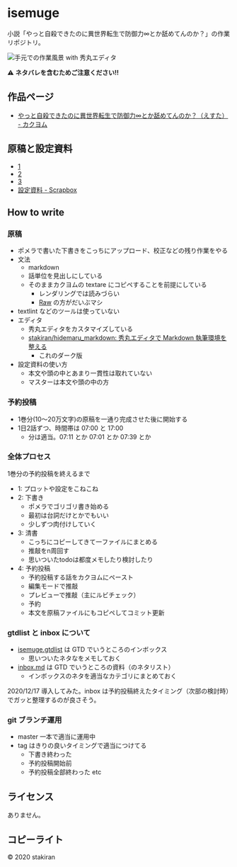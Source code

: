 # isemuge
小説「やっと自殺できたのに異世界転生で防御力∞とか舐めてんのか？」の作業リポジトリ。

![手元での作業風景 with 秀丸エディタ](https://user-images.githubusercontent.com/23325839/90324550-1f8da680-dfab-11ea-895b-a82b5bb080a3.png)

:warning: **ネタバレを含むためご注意ください!!**

## 作品ページ
- [やっと自殺できたのに異世界転生で防御力∞とか舐めてんのか？（えすた） - カクヨム](https://kakuyomu.jp/works/1177354054918168559)

## 原稿と設定資料
- [1](https://raw.githubusercontent.com/stakiran/isemuge/master/1.md)
- [2](https://raw.githubusercontent.com/stakiran/isemuge/master/2.md)
- [3](https://raw.githubusercontent.com/stakiran/isemuge/master/3.md)
- [設定資料 - Scrapbox](https://scrapbox.io/sta-book15/)

## How to write

### 原稿
- ポメラで書いた下書きをこっちにアップロード、校正などの残り作業をやる
- 文法
    - markdown
    - 話単位を見出しにしている
    - そのままカクヨムの textare にコピペすることを前提にしている
        - レンダリングでは読みづらい
        - [Raw](https://raw.githubusercontent.com/stakiran/isemuge/master/isemuge1.md) の方がだいぶマシ
- textlint などのツールは使っていない
- エディタ
    - 秀丸エディタをカスタマイズしている
    - [stakiran/hidemaru_markdown: 秀丸エディタで Markdown 執筆環境を整える](https://github.com/stakiran/hidemaru_markdown)
        - これのダーク版
- 設定資料の使い方
    - 本文や頭の中とあまり一貫性は取れていない
    - マスターは本文や頭の中の方

### 予約投稿
- 1巻分(10～20万文字)の原稿を一通り完成させた後に開始する
- 1日2話ずつ、時間帯は 07:00 と 17:00
    - 分は適当。07:11 とか 07:01 とか 07:39 とか

### 全体プロセス
1巻分の予約投稿を終えるまで

- 1: プロットや設定をこねこね
- 2: 下書き
    - ポメラでゴリゴリ書き始める
    - 最初は台詞だけとかでもいい
    - 少しずつ肉付けしていく
- 3: 清書
    - こっちにコピーしてきて一ファイルにまとめる
    - 推敲をn周回す
    - 思いついたtodoは都度メモしたり検討したり
- 4: 予約投稿
    - 予約投稿する話をカクヨムにペースト
    - 編集モードで推敲
    - プレビューで推敲（主にルビチェック）
    - 予約
    - 本文を原稿ファイルにもコピペしてコミット更新

### gtdlist と inbox について
- [isemuge.gtdlist](isemuge.gtdlist) は GTD でいうところのインボックス
    - 思いついたネタなをメモしておく
- [inbox.md](inbox.md) は GTD でいうところの資料（のネタリスト）
    - インボックスのネタを適当なカテゴリにまとめておく

2020/12/17 導入してみた。inbox は予約投稿終えたタイミング（次部の検討時）でガッと整理するのが良さそう。

### git ブランチ運用
- master 一本で適当に運用中
- tag はきりの良いタイミングで適当につけてる
    - 下書き終わった
    - 予約投稿開始前
    - 予約投稿全部終わった etc

## ライセンス
ありません。

## コピーライト
© 2020 stakiran
